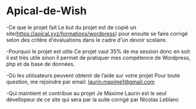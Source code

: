 # Apical-de-Wish

-Ce que le projet fait
  Le but du projet est de copié un site(https://apical.xyz/formations/wordpress) pour ensuite se faire corrigé selon des critère d'évaluations dans le cadre d'un devoir scolaire.
  
-Pourquoi le projet est utile
  Ce projet vaut 35% de ma session donc en soit il est très utile sinon il permet de pratiquer mes compétence de Wordpress, php et de base de données.


-Où les utilisateurs peuvent obtenir de l’aide sur votre projet
  Pour toute question, me rejoindre par email: laurin.maxime1@gmail.com

-Qui maintient et contribue au projet
  Je Maxime Laurin est le seul dévellopeur de ce site qui sera par la suite corrigé par Nicolas Leblanc
